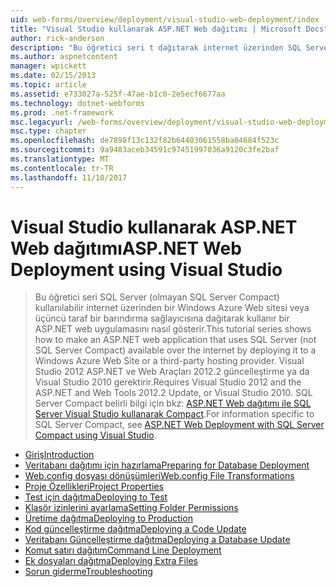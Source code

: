```yaml
---
uid: web-forms/overview/deployment/visual-studio-web-deployment/index
title: "Visual Studio kullanarak ASP.NET Web dağıtımı | Microsoft Docs"
author: rick-anderson
description: "Bu öğretici seri t dağıtarak internet üzerinden SQL Server (olmayan SQL Server Compact) kullanılabilir kullanan bir ASP.NET web uygulaması yapılacağını gösterir..."
ms.author: aspnetcontent
manager: wpickett
ms.date: 02/15/2013
ms.topic: article
ms.assetid: e733027a-525f-47ae-b1c0-2e5ecf6677aa
ms.technology: dotnet-webforms
ms.prod: .net-framework
msc.legacyurl: /web-forms/overview/deployment/visual-studio-web-deployment
msc.type: chapter
ms.openlocfilehash: de7898f13c132f82b64403061558ba04684f523c
ms.sourcegitcommit: 9a9483aceb34591c97451997036a9120c3fe2baf
ms.translationtype: MT
ms.contentlocale: tr-TR
ms.lasthandoff: 11/10/2017
---
```

<a name="aspnet-web-deployment-using-visual-studio"></a><span data-ttu-id="58c02-103">Visual Studio kullanarak ASP.NET Web dağıtımı</span><span class="sxs-lookup"><span data-stu-id="58c02-103">ASP.NET Web Deployment using Visual Studio</span></span>
====================
> <span data-ttu-id="58c02-104">Bu öğretici seri SQL Server (olmayan SQL Server Compact) kullanılabilir internet üzerinden bir Windows Azure Web sitesi veya üçüncü taraf bir barındırma sağlayıcısına dağıtarak kullanır bir ASP.NET web uygulamasını nasıl gösterir.</span><span class="sxs-lookup"><span data-stu-id="58c02-104">This tutorial series shows how to make an ASP.NET web application that uses SQL Server (not SQL Server Compact) available over the internet by deploying it to a Windows Azure Web Site or a third-party hosting provider.</span></span> <span data-ttu-id="58c02-105">Visual Studio 2012 ASP.NET ve Web Araçları 2012.2 güncelleştirme ya da Visual Studio 2010 gerektirir.</span><span class="sxs-lookup"><span data-stu-id="58c02-105">Requires Visual Studio 2012 and the ASP.NET and Web Tools 2012.2 Update, or Visual Studio 2010.</span></span> <span data-ttu-id="58c02-106">SQL Server Compact belirli bilgi için bkz: [ASP.NET Web dağıtımı ile SQL Server Visual Studio kullanarak Compact](../../older-versions-getting-started/deployment-to-a-hosting-provider/deployment-to-a-hosting-provider-introduction-1-of-12.md).</span><span class="sxs-lookup"><span data-stu-id="58c02-106">For information specific to SQL Server Compact, see [ASP.NET Web Deployment with SQL Server Compact using Visual Studio](../../older-versions-getting-started/deployment-to-a-hosting-provider/deployment-to-a-hosting-provider-introduction-1-of-12.md).</span></span>


- [<span data-ttu-id="58c02-107">Giriş</span><span class="sxs-lookup"><span data-stu-id="58c02-107">Introduction</span></span>](introduction.md)
- [<span data-ttu-id="58c02-108">Veritabanı dağıtımı için hazırlama</span><span class="sxs-lookup"><span data-stu-id="58c02-108">Preparing for Database Deployment</span></span>](preparing-databases.md)
- [<span data-ttu-id="58c02-109">Web.config dosyası dönüşümleri</span><span class="sxs-lookup"><span data-stu-id="58c02-109">Web.config File Transformations</span></span>](web-config-transformations.md)
- [<span data-ttu-id="58c02-110">Proje Özellikleri</span><span class="sxs-lookup"><span data-stu-id="58c02-110">Project Properties</span></span>](project-properties.md)
- [<span data-ttu-id="58c02-111">Test için dağıtma</span><span class="sxs-lookup"><span data-stu-id="58c02-111">Deploying to Test</span></span>](deploying-to-iis.md)
- [<span data-ttu-id="58c02-112">Klasör izinlerini ayarlama</span><span class="sxs-lookup"><span data-stu-id="58c02-112">Setting Folder Permissions</span></span>](setting-folder-permissions.md)
- [<span data-ttu-id="58c02-113">Üretime dağıtma</span><span class="sxs-lookup"><span data-stu-id="58c02-113">Deploying to Production</span></span>](deploying-to-production.md)
- [<span data-ttu-id="58c02-114">Kod güncelleştirme dağıtma</span><span class="sxs-lookup"><span data-stu-id="58c02-114">Deploying a Code Update</span></span>](deploying-a-code-update.md)
- [<span data-ttu-id="58c02-115">Veritabanı Güncelleştirme dağıtma</span><span class="sxs-lookup"><span data-stu-id="58c02-115">Deploying a Database Update</span></span>](deploying-a-database-update.md)
- [<span data-ttu-id="58c02-116">Komut satırı dağıtım</span><span class="sxs-lookup"><span data-stu-id="58c02-116">Command Line Deployment</span></span>](command-line-deployment.md)
- [<span data-ttu-id="58c02-117">Ek dosyaları dağıtma</span><span class="sxs-lookup"><span data-stu-id="58c02-117">Deploying Extra Files</span></span>](deploying-extra-files.md)
- [<span data-ttu-id="58c02-118">Sorun giderme</span><span class="sxs-lookup"><span data-stu-id="58c02-118">Troubleshooting</span></span>](troubleshooting.md)
